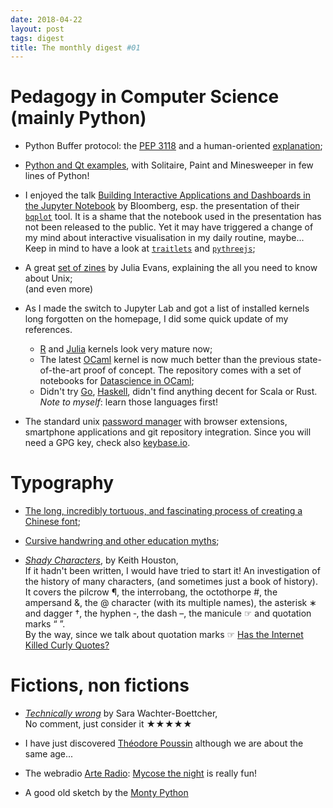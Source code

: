 ```yaml
---
date: 2018-04-22
layout: post
tags: digest
title: The monthly digest #01
---
```



# Pedagogy in Computer Science (mainly Python)

- Python Buffer protocol: the [PEP 3118](https://www.python.org/dev/peps/pep-3118/) and a human-oriented [explanation](https://jakevdp.github.io/blog/2014/05/05/introduction-to-the-python-buffer-protocol/);

- [Python and Qt examples](https://github.com/mfitzp/15-minute-apps), with Solitaire, Paint and Minesweeper in few lines of Python!


- I enjoyed the talk [Building Interactive Applications and Dashboards in the Jupyter Notebook](https://www.youtube.com/watch?v=i40d8-Hu4vM) by Bloomberg, esp. the presentation of their [`bqplot`](https://github.com/bloomberg/bqplot) tool. It is a shame that the notebook used in the presentation has not been released to the public. Yet it may have triggered a change of my mind about interactive visualisation in my daily routine, maybe...  
Keep in mind to have a look at [`traitlets`](https://traitlets.readthedocs.io/) and [`pythreejs`](https://github.com/jupyter-widgets/pythreejs);

- A great [set of zines](https://jvns.ca/zines/) by Julia Evans, explaining the all you need to know about Unix;  
(and even more)

- As I made the switch to Jupyter Lab and got a list of installed kernels long forgotten on the homepage, I did some quick update of my references.

    - [R](https://irkernel.github.io/) and [Julia](https://github.com/JuliaLang/IJulia.jl) kernels look very mature now;
    - The latest [OCaml](https://akabe.github.io/ocaml-jupyter/) kernel is now much better than the previous state-of-the-art proof of concept. The repository comes with a set of notebooks for [Datascience in OCaml](https://github.com/akabe/docker-ocaml-jupyter-datascience);
    - Didn't try [Go](https://github.com/gopherdata/gophernotes), [Haskell](https://github.com/gibiansky/IHaskell), didn't find anything decent for Scala or Rust.  
    *Note to myself*: learn those languages first!

- The standard unix [password manager](https://www.passwordstore.org/) with browser extensions, smartphone applications and git repository integration. Since you will need a GPG key, check also [keybase.io](https://keybase.io/xoolive).

# Typography

- [The long, incredibly tortuous, and fascinating process of creating a Chinese font](https://qz.com/522079/the-long-incredibly-tortuous-and-fascinating-process-of-creating-a-chinese-font/);

- [Cursive handwring and other education myths](http://nautil.us/issue/40/learning/cursive-handwriting-and-other-education-myths);

- [*Shady Characters*](http://amzn.eu/b6jJG8V ), by Keith Houston,  
If it hadn't been written, I would have tried to start it! An investigation of the history of many characters, (and sometimes just a book of history). It covers the pilcrow ¶, the interrobang, the octothorpe #, the ampersand &, the @ character (with its multiple names), the asterisk ∗ and dagger †, the hyphen ‐, the dash –, the manicule ☞ and quotation marks “ ”.  
By the way, since we talk about quotation marks  ☞ [Has the Internet Killed Curly Quotes?](https://www.theatlantic.com/technology/archive/2016/12/quotation-mark-wars/511766/)

# Fictions, non fictions

- [*Technically wrong*](http://amzn.eu/iqd3Smi) by Sara Wachter-Boettcher,  
No comment, just consider it ★★★★★

- I have just discovered [Théodore Poussin](https://fr.wikipedia.org/wiki/Th%C3%A9odore_Poussin) although we are about the same age...

- The webradio [Arte Radio](https://www.arteradio.com/): [Mycose the night](https://www.arteradio.com/serie/mycose_night) is really fun!

- A good old sketch by the [Monty Python](https://www.youtube.com/watch?v=OyHlMXpZrE8)

